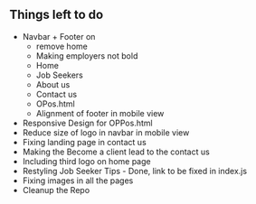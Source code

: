 ## Things left to do

* Navbar +  Footer on 
  * remove home
  * Making employers not bold
  * Home
  * Job Seekers
  * About us
  * Contact us
  * OPos.html
  * Alignment of footer in mobile view
* Responsive Design for OPPos.html
* Reduce size of logo in navbar in mobile view
* Fixing landing page in contact us
* Making the Become a client lead to the contact us
* Including third logo on home page
* Restyling Job Seeker Tips - Done, link to be fixed in index.js
* Fixing images in all the pages
* Cleanup the Repo
